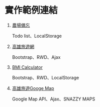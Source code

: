 # 實作範例連結

1. [農場備忘](https://eden90267.github.io/hex-js/ch10/localstorage-hwTalk/)

    Todo list、LocalStorage

2. [高雄旅遊網](https://eden90267.github.io/hex-js/hw1/)

    Bootstrap、RWD、Ajax
    
3. [BMI Calculator](https://eden90267.github.io/hex-js/hw2/)

    Bootstrap、RWD、LocalStorage

4. [高雄旅遊Googe Map](https://eden90267.github.io/hex-js/ch14/GoogleMap-select-and-json/)

    Google Map API、Ajax、SNAZZY MAPS